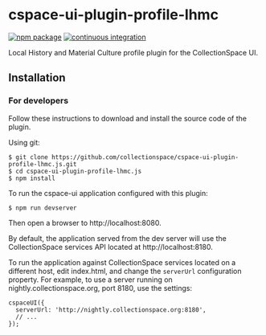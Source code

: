 # cspace-ui-plugin-profile-lhmc

[![npm package](https://img.shields.io/npm/v/cspace-ui-plugin-profile-lhmc.svg)](https://www.npmjs.com/package/cspace-ui-plugin-profile-lhmc)
[![continuous integration](https://github.com/collectionspace/cspace-ui-plugin-profile-lhmc.js/actions/workflows/ci-js.yml/badge.svg?branch=master&event=push)](https://github.com/collectionspace/cspace-ui-plugin-profile-lhmc.js/actions/workflows/ci-js.yml)

Local History and Material Culture profile plugin for the CollectionSpace UI.

## Installation

### For developers

Follow these instructions to download and install the source code of the plugin.

Using git:

```
$ git clone https://github.com/collectionspace/cspace-ui-plugin-profile-lhmc.js.git
$ cd cspace-ui-plugin-profile-lhmc.js
$ npm install
```

To run the cspace-ui application configured with this plugin:

```
$ npm run devserver
```

Then open a browser to http://localhost:8080.

By default, the application served from the dev server will use the CollectionSpace services API
located at http://localhost:8180.

To run the application against CollectionSpace services located on a different host, edit
index.html, and change the `serverUrl` configuration property. For example, to use a server running
on nightly.collectionspace.org, port 8180, use the settings:

```
cspaceUI({
  serverUrl: 'http://nightly.collectionspace.org:8180',
  // ...
});
```
